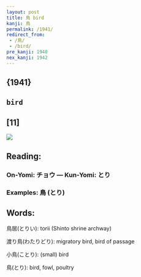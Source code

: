 ```yaml
---
layout: post
title: 鳥 bird
kanji: 鳥
permalink: /1941/
redirect_from:
 - /鳥/
 - /bird/
pre_kanji: 1940
nex_kanji: 1942
---
```


## {1941}

## `bird`

## [11]

<div class="stroke"><img src="E9B3A5.png" /></div>

## Reading:

### On-Yomi: チョウ &mdash; Kun-Yomi: とり

### Examples: 鳥 (とり)

## Words:

鳥居(とりい): torii (Shinto shrine archway)

渡り鳥(わたりどり): migratory bird, bird of passage

小鳥(ことり): (small) bird

鳥(とり): bird, fowl, poultry
